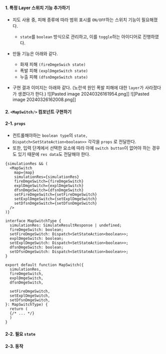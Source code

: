 
#### 1. 특정 Layer 스위치 기능 추가하기

- 지도 사용 중, 피해 종류에 따라 범위 표시를 `ON/OFF`하는 스위치 기능이 필요해졌다.
	- `state`를 `boolean` 방식으로 관리하고, 이를 `toggle`하는 아이디어로 진행하였다.
	
- 만들 기능은 아래와 같다.
	- 화재 피해 `(fireDmgeSwich state)`
	- 폭발 피해 `(explDmgeSwitch state)`
	- 누출 피해 `(dfsnDmgeSwitch state)`

- 구현 결과 이미지는 아래와 같다. (노란색 원인 폭발 피해에 대한 `layer`가 사라졌다가 생겼다가 한다.)
![[Pasted image 20240326161954.png]]
![[Pasted image 20240326162008.png]]


#### 2. `<MapSwitch/>` 컴포넌트 구현하기

#### 2-1. `props`

- 컨트롤해야하는 `boolean type`의 `state, Dispatch<SetStateAction<boolean>>` 각각을 `props` 로 전달한다.
- 또한, 입력 단계에서 선택한 요소에 따라 아예 `switch button`이 없어야 하는 경우도 있기 때문에 `res data`도 전달해야 한다.

```tsx
{simulationRes && (
  <MapSwitch
	map={map}
	simulationRes={simulationRes}
	fireDmgeSwitch={fireDmgeSwitch}
	explDmgeSwitch={explDmgeSwitch}
	dfsnDmgeSwitch={dfsnDmgeSwitch}
	setFireDmgeSwitch={setFireDmgeSwitch}
	setExplDmgeSwitch={setExplDmgeSwitch}
	setDfsnDmgeSwitch={setDfsnDmgeSwitch}
  />
)}
```
```tsx
interface MapSwitchType {
  simulationRes: SimulateResultResponse | undefined;
  fireDmgeSwitch: boolean;
  setFireDmgeSwitch: Dispatch<SetStateAction<boolean>>;
  explDmgeSwitch: boolean;
  setExplDmgeSwitch: Dispatch<SetStateAction<boolean>>;
  dfsnDmgeSwitch: boolean;
  setDfsnDmgeSwitch: Dispatch<SetStateAction<boolean>>;
}

export default function MapSwitch({
  simulationRes,
  fireDmgeSwitch,
  explDmgeSwitch,
  dfsnDmgeSwitch,

  setFireDmgeSwitch,
  setExplDmgeSwitch,
  setDfsnDmgeSwitch,
}: MapSwitchType) {
  return (
  {/* ... */}
  )
}
```

#### 2-2. 필요 `state`

#### 2-3. 동작